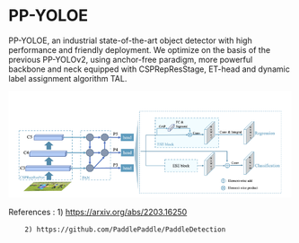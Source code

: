 
# PP-YOLOE

PP-YOLOE, an industrial
state-of-the-art object detector with high performance and
friendly deployment. We optimize on the basis of the previous PP-YOLOv2, using anchor-free paradigm, more powerful backbone and neck equipped with CSPRepResStage,
ET-head and dynamic label assignment algorithm TAL.

![YOLOE](https://github.com/Gaurav14cs17/YOLOE/blob/main/images/yoloe.png)



References : 1) https://arxiv.org/abs/2203.16250

        2) https://github.com/PaddlePaddle/PaddleDetection


